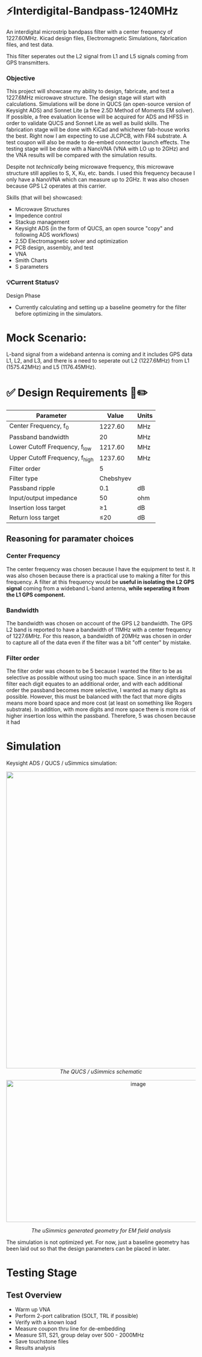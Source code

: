 # ⚡Interdigital-Bandpass-1240MHz
An interdigital microstrip bandpass filter with a center frequency of 1227.60MHz. Kicad design files, Electromagnetic Simulations, fabrication files, and test data. 

This filter seperates out the L2 signal from L1 and L5 signals coming from GPS transmitters.

### Objective
This project will showcase my ability to design, fabricate, and test a 1227.6MHz microwave structure. The design stage will start with calculations. Simulations will be done in QUCS (an open-source version of Keysight ADS) and Sonnet Lite (a free 2.5D Method of Moments EM solver). If possible, a free evaluation license will be acquired for ADS and HFSS in order to validate QUCS and Sonnet Lite as well as build skills. The fabrication stage will be done with KiCad and whichever fab-house works the best. Right now I am expecting to use JLCPCB, with FR4 substrate. A test coupon will also be made to de-embed connector launch effects. The testing stage will be done with a NanoVNA (VNA with LO up to 2GHz) and the VNA results will be compared with the simulation results.

Despite not *technically* being microwave frequency, this microwave structure still applies to S, X, Ku, etc. bands. I used this frequency because I only have a NanoVNA which can measure up to 2GHz. It was also chosen because GPS L2 operates at this carrier.

Skills (that will be) showcased:
- Microwave Structures
- Impedence control
- Stackup management
- Keysight ADS (in the form of QUCS, an open source "copy" and following ADS workflows)
- 2.5D Electromagnetic solver and optimization
- PCB design, assembly, and test
- VNA
- Smith Charts
- S parameters

### 💡Current Status💡
Design Phase
- Currently calculating and setting up a baseline geometry for the filter before optimizing in the simulators.

# Mock Scenario:
L-band signal from a wideband antenna is coming and it includes GPS data L1, L2, and L3, and there is a need to seperate out L2 (1227.6MHz) from L1 (1575.42MHz) and L5 (1176.45MHz). 

# ✅ Design Requirements 📖✏️

| Parameter                        | Value     | Units |
|----------------------------------|-----------|-------|
| Center Frequency, f<sub>0</sub>  | 1227.60   | MHz   |
| Passband bandwidth               | 20        | MHz   |
| Lower Cutoff Frequency, f<sub>low</sub>  | 1217.60   | MHz   |
| Upper Cutoff Frequency, f<sub>high</sub>  | 1237.60  | MHz   |
| Filter order                     | 5         |       |
| Filter type                      | Chebshyev |       |
| Passband ripple                  | 0.1       | dB    |
| Input/output impedance           | 50        | ohm   |
| Insertion loss target            | &ge;1     | dB    |
| Return loss target               | &le;20    | dB    |

## Reasoning for paramater choices
### Center Frequency
The center frequency was chosen because I have the equipment to test it. It was also chosen because there is a practical use to making a filter for this frequency. A filter at this frequency would be **useful in isolating the L2 GPS signal** coming from a wideband L-band antenna, **while seperating it from the L1 GPS component.**

### Bandwidth
The bandwidth was chosen on account of the GPS L2 bandwidth. The GPS L2 band is reported to have a bandwidth of 11MHz with a center frequency of 1227.6MHz. For this reason, a bandwidth of 20MHz was chosen in order to capture all of the data even if the filter was a bit "off center" by mistake.

### Filter order
The filter order was chosen to be 5 because I wanted the filter to be as selective as possible without using too much space. Since in an interdigital filter each digit equates to an additional order, and with each additional order the passband becomes more selective, I wanted as many digits as possible. However, this must be balanced with the fact that more digits means more board space and more cost (at least on something like Rogers substrate). In addition, with more digits and more space there is more risk of higher insertion loss within the passband. Therefore, 5 was chosen because it had

# Simulation
Keysight ADS / QUCS / uSimmics simulation:
<p align="center">
  <img width="1176" height="790" alt="image" src="https://github.com/user-attachments/assets/ae4e087e-2946-4c37-93f9-43c235954edc" />
  <i>The QUCS / uSimmics schematic</i>
<p align="center">
  <img width="686" height="378" alt="image" src="https://github.com/user-attachments/assets/86b2cb26-9271-4ee6-8865-d019fd703013" />
<p align="center">
  <i>The uSimmics generated geometry for EM field analysis</i>
</p>

The simulation is not optimized yet. For now, just a baseline geometry has been laid out so that the design parameters can be placed in later. 


# Testing Stage
## Test Overview
- Warm up VNA
- Perform 2-port calibration (SOLT, TRL if possible)
- Verify with a known load
- Measure coupon thru line for de-embedding
- Measure S11, S21, group delay over 500 - 2000MHz
- Save touchstone files
- Results analysis

